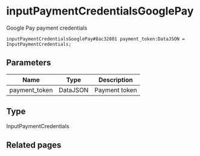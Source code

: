 # inputPaymentCredentialsGooglePay
Google Pay payment credentials

```
inputPaymentCredentialsGooglePay#8ac32801 payment_token:DataJSON = InputPaymentCredentials;
```

## Parameters
| Name | Type | Description |
| ---- | :----: | ----------- |
| payment_token | DataJSON | Payment token |


## Type
InputPaymentCredentials

## Related pages

